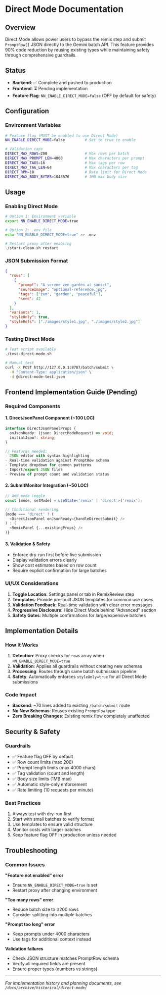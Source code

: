 # Direct Mode Documentation

## Overview
Direct Mode allows power users to bypass the remix step and submit `PromptRow[]` JSON directly to the Gemini batch API. This feature provides 90% code reduction by reusing existing types while maintaining safety through comprehensive guardrails.

## Status
- **Backend**: ✅ Complete and pushed to production
- **Frontend**: ⏳ Pending implementation
- **Feature Flag**: `NN_ENABLE_DIRECT_MODE=false` (OFF by default for safety)

## Configuration

### Environment Variables
```bash
# Feature flag (MUST be enabled to use Direct Mode)
NN_ENABLE_DIRECT_MODE=false         # Set to true to enable

# Validation caps
DIRECT_MAX_ROWS=200                 # Max rows per batch
DIRECT_MAX_PROMPT_LEN=4000          # Max characters per prompt
DIRECT_MAX_TAGS=16                  # Max tags per row
DIRECT_MAX_TAG_LEN=64               # Max characters per tag
DIRECT_RPM=10                       # Rate limit for Direct Mode
DIRECT_MAX_BODY_BYTES=1048576       # 1MB max body size
```

## Usage

### Enabling Direct Mode
```bash
# Option 1: Environment variable
export NN_ENABLE_DIRECT_MODE=true

# Option 2: .env file
echo "NN_ENABLE_DIRECT_MODE=true" >> .env

# Restart proxy after enabling
./start-clean.sh restart
```

### JSON Submission Format
```json
{
  "rows": [
    {
      "prompt": "A serene zen garden at sunset",
      "sourceImage": "optional-reference.jpg",
      "tags": ["zen", "garden", "peaceful"],
      "seed": 42
    }
  ],
  "variants": 1,
  "styleOnly": true,
  "styleRefs": ["./images/style1.jpg", "./images/style2.jpg"]
}
```

### Testing Direct Mode
```bash
# Test script available
./test-direct-mode.sh

# Manual test
curl -X POST http://127.0.0.1:8787/batch/submit \
  -H "Content-Type: application/json" \
  -d @direct-mode-test.json
```

## Frontend Implementation Guide (Pending)

### Required Components

#### 1. DirectJsonPanel Component (~100 LOC)
```typescript
interface DirectJsonPanelProps {
  onJsonReady: (json: DirectModeRequest) => void;
  initialJson?: string;
}

// Features needed:
- JSON editor with syntax highlighting
- Real-time validation against PromptRow schema
- Template dropdown for common patterns
- Import/export JSON files
- Preview of prompt count and validation status
```

#### 2. SubmitMonitor Integration (~50 LOC)
```typescript
// Add mode toggle
const [mode, setMode] = useState<'remix' | 'direct'>('remix');

// Conditional rendering
{mode === 'direct' ? (
  <DirectJsonPanel onJsonReady={handleDirectSubmit} />
) : (
  <RemixPanel {...existingProps} />
)}
```

#### 3. Validation & Safety
- Enforce dry-run first before live submission
- Display validation errors clearly
- Show cost estimates based on row count
- Require explicit confirmation for large batches

### UI/UX Considerations
1. **Toggle Location**: Settings panel or tab in RemixReview step
2. **Templates**: Provide pre-built JSON templates for common use cases
3. **Validation Feedback**: Real-time validation with clear error messages
4. **Progressive Disclosure**: Hide Direct Mode behind "Advanced" section
5. **Safety Gates**: Multiple confirmations for large/expensive batches

## Implementation Details

### How It Works
1. **Detection**: Proxy checks for `rows` array when `NN_ENABLE_DIRECT_MODE=true`
2. **Validation**: Applies all guardrails without creating new schemas
3. **Processing**: Routes through same batch submission pipeline
4. **Safety**: Automatically enforces `styleOnly=true` for all Direct Mode submissions

### Code Impact
- **Backend**: ~70 lines added to existing `/batch/submit` route
- **No New Schemas**: Reuses existing `PromptRow` type
- **Zero Breaking Changes**: Existing remix flow completely unaffected

## Security & Safety

### Guardrails
- ✅ Feature flag OFF by default
- ✅ Row count limits (max 200)
- ✅ Prompt length limits (max 4000 chars)
- ✅ Tag validation (count and length)
- ✅ Body size limits (1MB max)
- ✅ Automatic style-only enforcement
- ✅ Rate limiting (10 requests per minute)

### Best Practices
1. Always test with dry-run first
2. Start with small batches to verify format
3. Use templates to ensure valid structure
4. Monitor costs with larger batches
5. Keep feature flag OFF in production unless needed

## Troubleshooting

### Common Issues

**"Feature not enabled" error**
- Ensure `NN_ENABLE_DIRECT_MODE=true` is set
- Restart proxy after changing environment

**"Too many rows" error**
- Reduce batch size to ≤200 rows
- Consider splitting into multiple batches

**"Prompt too long" error**
- Keep prompts under 4000 characters
- Use tags for additional context instead

**Validation failures**
- Check JSON structure matches PromptRow schema
- Verify all required fields are present
- Ensure proper types (numbers vs strings)

---
*For implementation history and planning documents, see `/docs/archive/historical/direct-mode/`*